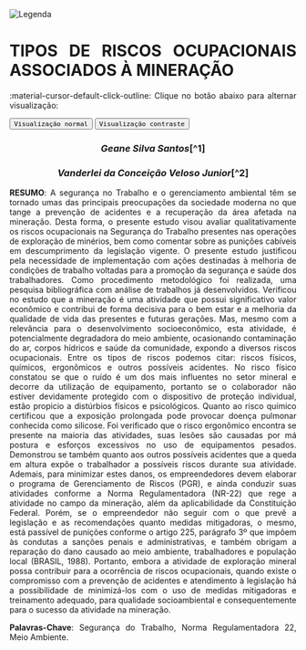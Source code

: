 
![Legenda](../imagens/capitulo.png)


# **TIPOS DE RISCOS OCUPACIONAIS ASSOCIADOS À MINERAÇÃO**

:material-cursor-default-click-outline: Clique no botão abaixo para alternar visualização:

<div class="tx-switch">
  <button data-md-color-scheme="default"><code>Visualização normal</code></button>
  <button data-md-color-scheme="slate"><code>Visualização contraste</code></button>
</div>

<script>
  var buttons = document.querySelectorAll("button[data-md-color-scheme]")
  buttons.forEach(function(button) {
    button.addEventListener("click", function() {
      var attr = this.getAttribute("data-md-color-scheme")
      document.body.setAttribute("data-md-color-scheme", attr)
      var name = document.querySelector("#__code_0 code span:nth-child(7)")
      name.textContent = attr
    })
  })
</script>

<style>
body {text-align: justify}
div.a {
  text-indent: 50px;
}
p.recuo {
  padding-left: 130px;
  font-size: small;
  text-align: justify;
}
</style>

<center><h3><em>Geane Silva Santos</em>[^1]</h3></center>

<center><h3><em>Vanderlei da Conceição Veloso Junior</em>[^2]</h3></center>

[^1]: Discente do Curso de Mineração e Meio Ambiente UFRB,
	e-mail: geanmel @hotmail.com. 


[^2]: Docente do Curso de
	Mineração e Meio Ambiente UFRB, e-mail: Veloso05 @gmail.com.


**RESUMO**: A segurança no Trabalho e o gerenciamento ambiental têm se tornado umas
das principais preocupações da sociedade moderna no que tange a
prevenção de acidentes e a recuperação da área afetada na mineração.
Desta forma, o presente estudo visou avaliar qualitativamente os riscos
ocupacionais na Segurança do Trabalho presentes nas operações de
exploração de minérios, bem como comentar sobre as punições cabíveis em
descumprimento da legislação vigente. O presente estudo justificou pela
necessidade de implementação com ações destinadas à melhoria de
condições de trabalho voltadas para a promoção da segurança e saúde dos
trabalhadores. Como procedimento metodológico foi realizada, uma
pesquisa bibliográfica com análise de trabalhos já desenvolvidos.
Verificou no estudo que a mineração é uma atividade que possui
significativo valor econômico e contribui de forma decisiva para o bem
estar e a melhoria da qualidade de vida das presentes e futuras
gerações. Mas, mesmo com a relevância para o desenvolvimento
socioeconômico, esta atividade, é potencialmente degradadora do meio
ambiente, ocasionando contaminação do ar, corpos hídricos e saúde da
comunidade, expondo a diversos riscos ocupacionais. Entre os tipos de
riscos podemos citar: riscos físicos, químicos, ergonômicos e outros
possíveis acidentes. No risco físico constatou se que o ruído é um dos
mais influentes no setor mineral e decorre da utilização de equipamento,
portanto se o colaborador não estiver devidamente protegido com o
dispositivo de proteção individual, estão propicio a distúrbios físicos
e psicológicos. Quanto ao risco químico certificou que a exposição
prolongada pode provocar doença pulmonar conhecida como silicose. Foi
verificado que o risco ergonômico encontra se presente na maioria das
atividades, suas lesões são causadas por má postura e esforços
excessivos no uso de equipamentos pesados. Demonstrou se também quanto
aos outros possíveis acidentes que a queda em altura expõe o trabalhador
a possíveis riscos durante sua atividade. Ademais, para minimizar estes
danos, os empreendedores devem elaborar o programa de Gerenciamento de
Riscos (PGR), e ainda conduzir suas atividades conforme a Norma
Regulamentadora (NR-22) que rege a atividade no campo da mineração, além
da aplicabilidade da Constituição Federal. Porém, se o empreendedor não
seguir com o que prevê a legislação e as recomendações quanto medidas
mitigadoras, o mesmo, está passível de punições conforme o artigo 225,
parágrafo 3º que impõem às condutas a sanções penais e administrativas,
e também obrigam a reparação do dano causado ao meio ambiente,
trabalhadores e população local (BRASIL, 1988). Portanto, embora a
atividade de exploração mineral possa contribuir para a ocorrência de
riscos ocupacionais, quando existe o compromisso com a prevenção de
acidentes e atendimento à legislação há a possibilidade de minimizá-los
com o uso de medidas mitigadoras e treinamento adequado, para qualidade
socioambiental e consequentemente para o sucesso da atividade na
mineração.

**Palavras-Chave**: Segurança do Trabalho, Norma Regulamentadora
22, Meio Ambiente.